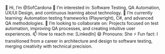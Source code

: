 👋 Hi, I’m @SofCardona
👀 I’m interested in: Software Testing, QA Automation, UX/UI Design, and continuous learning about technology.
🌱 I’m currently learning: Automation testing frameworks (Playwright), C#, and advanced QA methodologies.
💞️ I’m looking to collaborate on: Projects focused on test automation, improving QA processes, and creating intuitive user experiences.
📫 How to reach me: [LinkedIn]
😄 Pronouns: She
⚡ Fun fact: I transitioned from a career in architecture and design to software testing, merging creativity with technical precision.
<!---
SofCardona/SofCardona is a QA Analyst specializing in manual and automated testing, with a background in architecture and graphic design. I'm passionate about enhancing software quality, optimizing user experiences, and continuously expanding my technical skillset. 
--->
